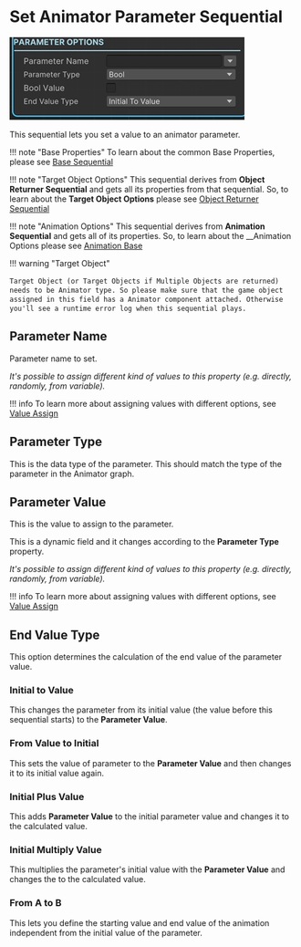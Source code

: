 # Set Animator Parameter Sequential

![Set Parameter](../../img/sequential_setanimatorparameter.jpg)

This sequential lets you set a value to an animator parameter.

!!! note "Base Properties"
    To learn about the common Base Properties, please see [Base Sequential](../sequential_base.md)

!!! note "Target Object Options"
    This sequential derives from __Object Returner Sequential__ and gets all its properties from that sequential. So, to learn about the __Target Object Options__ please see [Object Returner Sequential](../sequentialobjectreturner/index.md)

!!! note "Animation Options"
    This sequential derives from __Animation Sequential__ and gets all of its properties. So, to learn about the __Animation Options please see [Animation Base](../animationsequentials/index.md)

!!! warning "Target Object"
 
    Target Object (or Target Objects if Multiple Objects are returned) needs to be Animator type. So please make sure that the game object assigned in this field has a Animator component attached. Otherwise you'll see a runtime error log when this sequential plays.

## Parameter Name

Parameter name to set.

_It's possible to assign different kind of values to this property (e.g. directly, randomly, from variable)._


!!! info
    To learn more about assigning values with different options, see [Value Assign](../../valueassign.md)
 
## Parameter Type

 This is the data type of the parameter. This should match the type of the parameter in the Animator graph.

## Parameter Value

This is the value to assign to the parameter.

This is a dynamic field and it changes according to the __Parameter Type__ property.

_It's possible to assign different kind of values to this property (e.g. directly, randomly, from variable)._


!!! info
    To learn more about assigning values with different options, see [Value Assign](../../valueassign.md)



## End Value Type

This option determines the calculation of the end value of the parameter value.

### Initial to Value

This changes the parameter from its initial value (the value before this sequential starts) to the __Parameter Value__.


### From Value to Initial

This sets the value of parameter to the __Parameter Value__ and then changes it to its initial value again.

### Initial Plus Value

This adds __Parameter Value__ to the initial parameter value and changes it to the calculated  value.


### Initial Multiply Value

This multiplies the parameter's initial value with the  __Parameter Value__ and changes the to the calculated value.

### From A to B

This lets you define the starting value and end value of the animation independent from the initial value of the parameter.